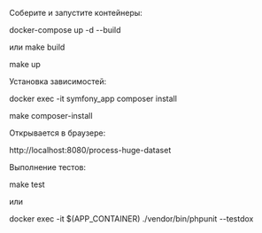 Соберите и запустите контейнеры:

docker-compose up -d --build

или
make build

make up


Установка зависимостей:

docker exec -it symfony_app composer install

make composer-install


Открывается в браузере:

http://localhost:8080/process-huge-dataset


Выполнение тестов:

make test

или

docker exec -it $(APP_CONTAINER) ./vendor/bin/phpunit --testdox
